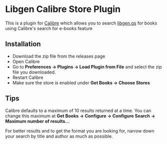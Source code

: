 # Libgen Calibre Store Plugin

This is a plugin for [Calibre](https://calibre-ebook.com/) which allows you to search [libgen.gs](https://libgen.is) for books using Calibre's search for e-books feature

## Installation

- Download the zip file from the releases page
- Open Calibre
- Go to **Preferences -> Plugins -> Load Plugin from File** and select the zip file you downloaded.
- Restart Calibre
- Make sure the store is enabled under **Get Books -> Choose Stores**

## Tips

Calibre defaults to a maximum of 10 results returned at a time. You can change this maximum at **Get Books -> Configure -> Configure Search -> Maximum number of results...**

For better results and to get the format you are looking for, narrow down your search by title and author as much as possible.
